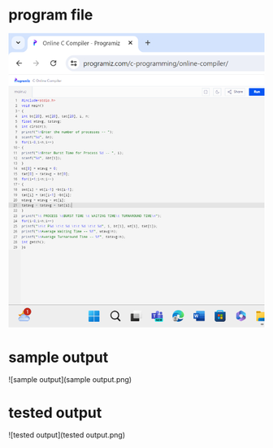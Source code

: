# program file
![program file](program.png)

# sample output
![sample output](sample output.png)

# tested output
![tested output](tested output.png)
